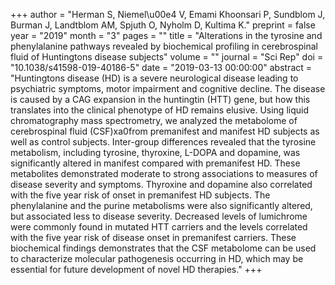 +++
author = "Herman S, Niemel\u00e4 V, Emami Khoonsari P, Sundblom J, Burman J, Landtblom AM, Spjuth O, Nyholm D, Kultima K."
preprint = false
year = "2019"
month = "3"
pages = ""
title = "Alterations in the tyrosine and phenylalanine pathways revealed by biochemical profiling in cerebrospinal fluid of Huntingtons disease subjects"
volume = ""
journal = "Sci Rep"
doi = "10.1038/s41598-019-40186-5"
date = "2019-03-13 00:00:00"
abstract = "Huntingtons disease (HD) is a severe neurological disease leading to psychiatric symptoms, motor impairment and cognitive decline. The disease is caused by a CAG expansion in the huntingtin (HTT) gene, but how this translates into the clinical phenotype of HD remains elusive. Using liquid chromatography mass spectrometry, we analyzed the metabolome of cerebrospinal fluid (CSF)xa0from premanifest and manifest HD subjects as well as control subjects. Inter-group differences revealed that the tyrosine metabolism, including tyrosine, thyroxine, L-DOPA and dopamine, was significantly altered in manifest compared with premanifest HD. These metabolites demonstrated moderate to strong associations to measures of disease severity and symptoms. Thyroxine and dopamine also correlated with the five year risk of onset in premanifest HD subjects. The phenylalanine and the purine metabolisms were also significantly altered, but associated less to disease severity. Decreased levels of lumichrome were commonly found in mutated HTT carriers and the levels correlated with the five year risk of disease onset in premanifest carriers. These biochemical findings demonstrates that the CSF metabolome can be used to characterize molecular pathogenesis occurring in HD, which may be essential for future development of novel HD therapies."
+++

